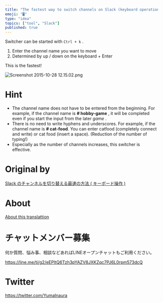 ```yaml
---
title: "The fastest way to switch channels on Slack (keyboard operation)"
emoji: "🖥"
type: "idea"
topics: ["tool", "Slack"]
published: true
---
```


Switcher can be started with `Ctrl + k` .

1. Enter the channel name you want to move 
2. Determined by up / down on the keyboard + Enter 

This is the fastest!

![Screenshot 2015-10-28 12.15.02.png](https://qiita-image-store.s3.amazonaws.com/0/90607/05625235-262a-1b03-c104-f39448a28dfe.png)

# Hint 

- The channel name does not have to be entered from the beginning. For example, if the channel name is **# hobby-game** , it will be completed even if you start the input from the later _game_ . 
- There is no need to write hyphens and underscores. For example, if the channel name is **# cat-food**. You can enter catfood (completely connect and write) or cat food (insert a space). (Reduction of the number of typing!) 
- Especially as the number of channels increases, this switcher is effective. 


# Original by
[Slack のチャンネルを切り替える最速の方法 ( キーボード操作 )](https://qiita.com/Yinaura/items/726bc653adf05073f5dc)

# About

[About this translattion](https://qiita.com/YumaInaura/items/7f6fd1e9310a6816469a)








<!-- Update From Qiita API -->

# チャットメンバー募集


何か質問、悩み事、相談などあればLINEオープンチャットもご利用ください。

https://line.me/ti/g2/eEPltQ6Tzh3pYAZV8JXKZqc7PJ6L0rpm573dcQ





# Twitter


https://twitter.com/YumaInaura


<!-- Update From Qiita API -->


